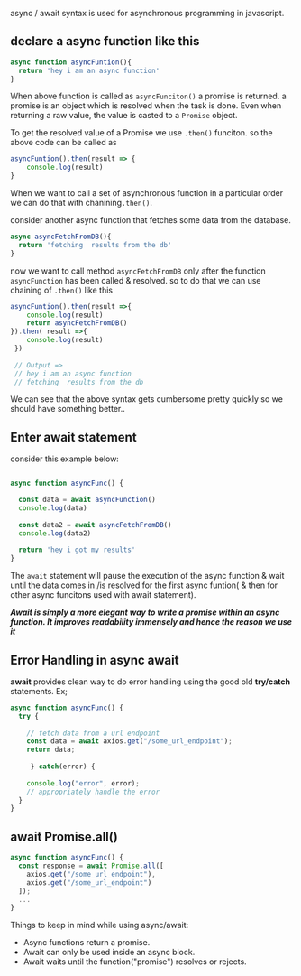 async / await syntax is used for asynchronous programming in javascript.

## declare a async function like this
```js
async function asyncFuntion(){
  return 'hey i am an async function'
}
```
When above function is called as `asyncFunciton()` a promise is returned. a promise is an object which is resolved when the task is done. Even when returning a raw value, the value is casted to a `Promise` object.


To get the resolved value of a Promise we use `.then()` funciton. so the above code can be called as
```js
asyncFuntion().then(result => {
    console.log(result)
}
```


When we want to call a set of asynchronous function in a particular order we can do that with chanining`.then()`.

consider another async function that fetches some data from the database.

```js
async asyncFetchFromDB(){
  return 'fetching  results from the db'
}
```

now we want to call method `asyncFetchFromDB` only after the function `asyncFunction` has been called & resolved. so to do that we can use chaining of `.then()` like this

```js
asyncFuntion().then(result =>{
    console.log(result)
    return asyncFetchFromDB()
}).then( result =>{
    console.log(result)
 })
 
 // Output =>
 // hey i am an async function
 // fetching  results from the db
 ```
We can see that the above syntax gets cumbersome pretty quickly so we should have something better..

## Enter await statement
consider this example below:

```js

async function asyncFunc() {

  const data = await asyncFunction()
  console.log(data)
  
  const data2 = await asyncFetchFromDB()
  console.log(data2)
  
  return 'hey i got my results'
}
```
The `await` statement will pause the execution of the async function & wait until the data comes in /is resolved for the first async funtion( & then for other async funcitons used with await statement).

***Await is simply a more elegant way to write a promise within an async function. It improves readability immensely and hence the reason we use it***



## Error Handling in async await

**await** provides clean way to do error handling using the good old **try/catch** statements. Ex;
```js
async function asyncFunc() {
  try {
  
    // fetch data from a url endpoint
    const data = await axios.get("/some_url_endpoint");
    return data;
    
     } catch(error) {
  
    console.log("error", error);
    // appropriately handle the error
  }
}
```

## await  Promise.all()
```js
async function asyncFunc() {
  const response = await Promise.all([
    axios.get("/some_url_endpoint"),
    axios.get("/some_url_endpoint")
  ]);
  ...
}
```

Things to keep in mind while using async/await:

* Async functions return a promise.
* Await can only be used inside an async block.
* Await waits until the function("promise") resolves or rejects.

  



